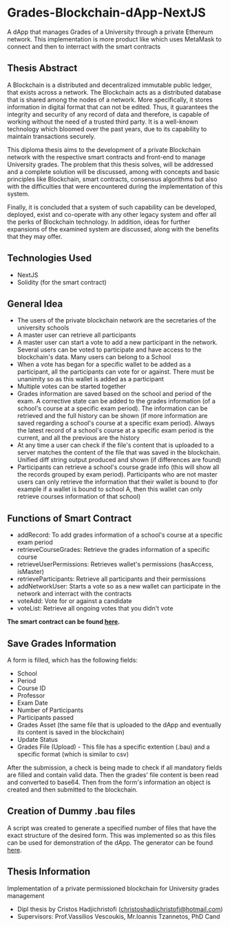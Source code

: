 # Grades-Blockchain-dApp-NextJS
A dApp that manages Grades of a University through a private Ethereum network. This implementation is more product like which uses MetaMask to connect and then to interract with the smart contracts

## Thesis Abstract
A Blockchain is a distributed and decentralized immutable public ledger, that exists across a network. The Blockchain acts as a distributed database that is shared among the nodes of a network. More specifically, it stores information in digital format that can not be edited. Thus, it guarantees the integrity and security of any record of data and therefore, is capable of working without the need of a trusted third party. It is a well-known technology which bloomed over the past years, due to its capability to maintain transactions securely.

This diploma thesis aims to the development of a private Blockchain network with the respective smart contracts and front-end to manage University grades. The problem that this thesis solves, will be addressed and a complete solution will be discussed, among with concepts and basic principles like Blockchain, smart contracts, consensus algorithms but also with the difficulties that were encountered during the implementation of this system.

Finally, it is concluded that a system of such capability can be developed, deployed, exist and co-operate with any other legacy system and offer all the perks of Blockchain technology. In addition, ideas for further expansions of the examined system are discussed, along with the benefits that they may offer.

## Technologies Used
* NextJS
* Solidity (for the smart contract)

## General Idea
* The users of the private blockchain network are the secretaries of the university schools
* A master user can retrieve all participants
* A master user can start a vote to add a new participant in the network. Several users can be voted to participate and have access to the blockchain's data. Many users can belong to a School
* When a vote has began for a specific wallet to be added as a participant, all the participants can vote for or against. There must be unanimity so as this wallet is added as a participant
* Multiple votes can be started together
* Grades information are saved based on the school and period of the exam. A corrective state can be added to the grades information (of a school's course at a specific exam period). The information can be retrieved and the full history can be shown (if more information are saved regarding a school's course at a specific exam period). Always the latest record of a school's course at a specific exam period is the current, and all the previous are the history
* At any time a user can check if the file's content that is uploaded to a server matches the content of the file that was saved in the blockchain. Unified diff string output produced and shown (if differences are found)
* Participants can retrieve a school's course grade info (this will show all the records grouped by exam period). Participants who are not master users can only retrieve the information that their wallet is bound to (for example if a wallet is bound to school A, then this wallet can only retrieve courses information of that school)

## Functions of Smart Contract
* addRecord: To add grades information of a school's course at a specific exam period
* retrieveCourseGrades: Retrieve the grades information of a specific course
* retrieveUserPermissions: Retrieves wallet's permissions (hasAccess, isMaster)
* retrieveParticipants: Retrieve all participants and their permissions
* addNetworkUser: Starts a vote so as a new wallet can participate in the network and interract with the contracts
* voteAdd: Vote for or against a candidate
* voteList: Retrieve all ongoing votes that you didn't vote

**The smart contract can be found [here](https://github.com/ChristosHadjichristofi/Grades-Blockchain-dApp/tree/main/contracts).**

## Save Grades Information
A form is filled, which has the following fields:
* School
* Period
* Course ID
* Professor
* Exam Date
* Number of Participants
* Participants passed
* Grades Asset (the same file that is uploaded to the dApp and eventually its content is saved in the blockchain)
* Update Status
* Grades File (Upload) - This file has a specific extention (.bau) and a specific format (which is similar to csv)

After the submission, a check is being made to check if all mandatory fields are filled and contain valid data. Then the grades' file content is been read and converted to base64. Then from the form's information an object is created and then submitted to the blockchain.

## Creation of Dummy .bau files
A script was created to generate a specified number of files that have the exact structure of the desired form. This was implemented so as this files can be used for demonstration of the dApp. The generator can be found [here](https://github.com/ChristosHadjichristofi/Grades-Blockchain-dApp/tree/main/bauGenerator).

## Thesis Information
Implementation of a private permissioned blockchain for University grades management
* Dipl thesis by Cristos Hadjichristofi (christoshadjichristofi@hotmail.com)
* Supervisors: Prof.Vassilios Vescoukis, Mr.Ioannis Tzannetos, PhD Cand
